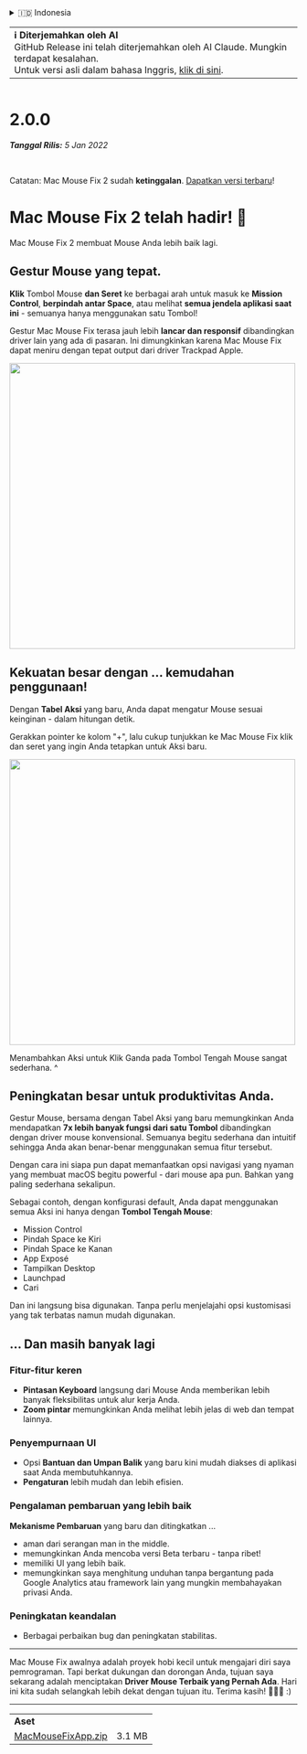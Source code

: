 <details>
<summary>🇮🇩 Indonesia</summary>

[🇬🇧 English (GitHub)](https://github.com/noah-nuebling/mac-mouse-fix/releases/tag/2.0.0)\
[🇦🇩 Català](https://redirect.macmousefix.com/?target=mmf-release&tag=2.0.0&locale=ca)\
[🇩🇪 Deutsch](https://redirect.macmousefix.com/?target=mmf-release&tag=2.0.0&locale=de)\
[🇪🇸 Español](https://redirect.macmousefix.com/?target=mmf-release&tag=2.0.0&locale=es)\
[🇫🇷 Français](https://redirect.macmousefix.com/?target=mmf-release&tag=2.0.0&locale=fr)\
**🇮🇩 Indonesia**\
[🇮🇹 Italiano](https://redirect.macmousefix.com/?target=mmf-release&tag=2.0.0&locale=it)\
[🇭🇺 Magyar](https://redirect.macmousefix.com/?target=mmf-release&tag=2.0.0&locale=hu)\
[🇳🇱 Nederlands](https://redirect.macmousefix.com/?target=mmf-release&tag=2.0.0&locale=nl)\
[🇵🇱 Polski](https://redirect.macmousefix.com/?target=mmf-release&tag=2.0.0&locale=pl)\
[🇧🇷 Português (Brasil)](https://redirect.macmousefix.com/?target=mmf-release&tag=2.0.0&locale=pt-BR)\
[🇵🇹 Português (Portugal)](https://redirect.macmousefix.com/?target=mmf-release&tag=2.0.0&locale=pt-PT)\
[🇷🇴 Română](https://redirect.macmousefix.com/?target=mmf-release&tag=2.0.0&locale=ro)\
[🇸🇪 Svenska](https://redirect.macmousefix.com/?target=mmf-release&tag=2.0.0&locale=sv)\
[🇻🇳 Tiếng Việt](https://redirect.macmousefix.com/?target=mmf-release&tag=2.0.0&locale=vi)\
[🇹🇷 Türkçe](https://redirect.macmousefix.com/?target=mmf-release&tag=2.0.0&locale=tr)\
[🇨🇿 Čeština](https://redirect.macmousefix.com/?target=mmf-release&tag=2.0.0&locale=cs)\
[🇬🇷 Ελληνικά](https://redirect.macmousefix.com/?target=mmf-release&tag=2.0.0&locale=el)\
[🇷🇺 Русский](https://redirect.macmousefix.com/?target=mmf-release&tag=2.0.0&locale=ru)\
[🇺🇦 Українська](https://redirect.macmousefix.com/?target=mmf-release&tag=2.0.0&locale=uk)\
[🇮🇱 עברית](https://redirect.macmousefix.com/?target=mmf-release&tag=2.0.0&locale=he)\
[🇸🇦 العربية](https://redirect.macmousefix.com/?target=mmf-release&tag=2.0.0&locale=ar)\
[🇮🇳 हिन्दी](https://redirect.macmousefix.com/?target=mmf-release&tag=2.0.0&locale=hi)\
[🇹🇭 ไทย](https://redirect.macmousefix.com/?target=mmf-release&tag=2.0.0&locale=th)\
[🇨🇳 中文 (简体)](https://redirect.macmousefix.com/?target=mmf-release&tag=2.0.0&locale=zh-Hans)\
[🇨🇳 中文 (繁體)](https://redirect.macmousefix.com/?target=mmf-release&tag=2.0.0&locale=zh-Hant)\
[🇭🇰 中文（香港)](https://redirect.macmousefix.com/?target=mmf-release&tag=2.0.0&locale=zh-HK)\
[🇯🇵 日本語](https://redirect.macmousefix.com/?target=mmf-release&tag=2.0.0&locale=ja)\
[🇰🇷 한국어](https://redirect.macmousefix.com/?target=mmf-release&tag=2.0.0&locale=ko)\
[Help translate Mac Mouse Fix to different languages!](https://github.com/noah-nuebling/mac-mouse-fix/discussions/731)
</details>
<table align=><td>
<b>ℹ️ Diterjemahkan oleh AI</b><br>
GitHub Release ini telah diterjemahkan oleh AI Claude. Mungkin terdapat kesalahan.<br>
Untuk versi asli dalam bahasa Inggris, <a href="https://github.com/noah-nuebling/mac-mouse-fix/releases/tag/2.0.0">klik di sini</a>.
</td></table>

<table></table>

# 2.0.0
***Tanggal Rilis:** 5 Jan 2022*

<br>

Catatan: Mac Mouse Fix 2 sudah **ketinggalan**. [Dapatkan versi terbaru](https://github.com/noah-nuebling/mac-mouse-fix/releases)!

# Mac Mouse Fix 2 telah hadir! 🎉

Mac Mouse Fix 2 membuat Mouse Anda lebih baik lagi.

## Gestur Mouse yang tepat.

**Klik** Tombol Mouse **dan Seret** ke berbagai arah untuk masuk ke **Mission Control**, **berpindah antar Space**, atau melihat **semua jendela aplikasi saat ini** - semuanya hanya menggunakan satu Tombol!

Gestur Mac Mouse Fix terasa jauh lebih **lancar dan responsif** dibandingkan driver lain yang ada di pasaran.
Ini dimungkinkan karena Mac Mouse Fix dapat meniru dengan tepat output dari driver Trackpad Apple.

<img width=500px src="https://user-images.githubusercontent.com/40808343/149643011-cc3311f1-af5c-453a-8206-2c6496d73d61.gif">

## Kekuatan besar dengan ... kemudahan penggunaan!

Dengan **Tabel Aksi** yang baru, Anda dapat mengatur Mouse sesuai keinginan - dalam hitungan detik.

Gerakkan pointer ke kolom "+", lalu cukup tunjukkan ke Mac Mouse Fix klik dan seret yang ingin Anda tetapkan untuk Aksi baru.

<img width=500px src="https://user-images.githubusercontent.com/40808343/149642392-d0e25cf9-b49b-4398-b2e9-af2e810c8594.gif">

Menambahkan Aksi untuk Klik Ganda pada Tombol Tengah Mouse sangat sederhana. ^

## Peningkatan besar untuk produktivitas Anda.

Gestur Mouse, bersama dengan Tabel Aksi yang baru memungkinkan Anda mendapatkan **7x lebih banyak fungsi dari satu Tombol** dibandingkan dengan driver mouse konvensional. Semuanya begitu sederhana dan intuitif sehingga Anda akan benar-benar menggunakan semua fitur tersebut.

Dengan cara ini siapa pun dapat memanfaatkan opsi navigasi yang nyaman yang membuat macOS begitu powerful - dari mouse apa pun. Bahkan yang paling sederhana sekalipun.

Sebagai contoh, dengan konfigurasi default, Anda dapat menggunakan semua Aksi ini hanya dengan **Tombol Tengah Mouse**:

- Mission Control
- Pindah Space ke Kiri
- Pindah Space ke Kanan
- App Exposé
- Tampilkan Desktop
- Launchpad
- Cari

Dan ini langsung bisa digunakan. Tanpa perlu menjelajahi opsi kustomisasi yang tak terbatas namun mudah digunakan.

## ... Dan masih banyak lagi

### Fitur-fitur keren

- **Pintasan Keyboard** langsung dari Mouse Anda memberikan lebih banyak fleksibilitas untuk alur kerja Anda.
- **Zoom pintar** memungkinkan Anda melihat lebih jelas di web dan tempat lainnya.

### Penyempurnaan UI

- Opsi **Bantuan dan Umpan Balik** yang baru kini mudah diakses di aplikasi saat Anda membutuhkannya.
- **Pengaturan** lebih mudah dan lebih efisien.

### Pengalaman pembaruan yang lebih baik

**Mekanisme Pembaruan** yang baru dan ditingkatkan ...

- aman dari serangan man in the middle.
- memungkinkan Anda mencoba versi Beta terbaru - tanpa ribet!
- memiliki UI yang lebih baik.
- memungkinkan saya menghitung unduhan tanpa bergantung pada Google Analytics atau framework lain yang mungkin membahayakan privasi Anda.

### Peningkatan keandalan

- Berbagai perbaikan bug dan peningkatan stabilitas.

---

Mac Mouse Fix awalnya adalah proyek hobi kecil untuk mengajari diri saya pemrograman. Tapi berkat dukungan dan dorongan Anda, tujuan saya sekarang adalah menciptakan **Driver Mouse Terbaik yang Pernah Ada**. Hari ini kita sudah selangkah lebih dekat dengan tujuan itu. Terima kasih! 🚀🚀🚀 :)

---

<table align="start">
<tr>
    <td colspan=2>
        <b>Aset</b>
    </td>
</tr>
<tr>
    <td><a href="https://github.com/noah-nuebling/mac-mouse-fix/releases/download/2.0.0/MacMouseFixApp.zip">MacMouseFixApp.zip</a></td>
    <td>3.1 MB</td>
</tr>
</table>